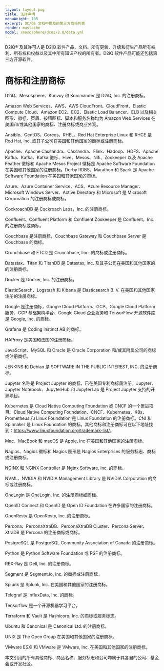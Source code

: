 ```yaml
---
layout: layout.pug
title: 法律声明
menuWeight: 105
excerpt: DC/OS 文档中提及的第三方商标列表
render: mustache
model: /mesosphere/dcos/2.0/data.yml
---
```


D2iQ&reg; 及其许可人是 D2iQ 软件产品、文档、所有更新、升级和衍生产品所有权利、所有权和权益以及其中所有知识产权的所有者。D2iQ 软件产品可能还包括第三方开源软件。

# 商标和注册商标

D2iQ、Mesosphere、Konvoy 和 Kommander 是 D2iQ, Inc. 的注册商标。

Amazon Web Services、AWS、AWS CloudFront、CloudFront、Elastic Compute Cloud、Amazon EC2、EC2、Elastic Load Balancer、ELB 以及相关图形、徽标、页眉、按钮图标、脚本和服务名称均为 Amazon Web Services 在美国和/或其他国家的商标、注册商标或商业外观。

Ansible、CentOS、Coreos、RHEL、Red Hat Enterprise Linux 和 RHCE 是 Red Hat, Inc. 或其子公司在美国和其他国家的商标或注册商标。

Apache、Apache Cassandra、Cassandra、Flink、Hadoop、HDFS、Apache Kafka、Kafka、Kafka 徽标、Hive、Mesos、Nifi、Zookeeper 以及 Apache Feather 徽标和 Apache Mesos Project 徽标是 Apache Software Foundation 在美国和其他国家的注册商标。Derby RDBS、Marathon 和 Spark 是 Apache Software Foundation 在美国和其他国家的商标。

Azure、Azure Container Service、ACS、Azure Resource Manager、Microsoft Windows Server、Active Directory 和 Microsoft 是 Microsoft Corporation 的注册商标或商标。

CockroachDB 是 Cockroach Labs，Inc. 的注册商标。

Confluent、Confluent Platform 和 Confluent Zookeeper 是 Confluent，Inc. 的注册商标或商标。

Couchbase 是注册商标，Couchbase Gateway 和 Couchbase Server 是  Couchbase 的商标。

Crunchbase 和 ETCD 是 Crunchbase, Iinc. 的商标或注册商标。

Datastax、Titan 和 TitanDB 是 Datastax, Inc. 及其子公司在美国和其他国家的的注册商标。

Docker 是 Docker, Inc. 的注册商标。

ElasticSearch、Logstash 和 Kibana 是 Elasticsearch B. V. 在美国和其他国家注册的注册商标。

Google 是注册商标，Google Cloud Platform、GCP、Google Cloud Platform 服务、GCP 基础架构平台、Google Cloud 企业服务和 TensorFlow 开源软件库是 Google, Inc. 的商标。

Grafana 是 Coding Instinct AB 的商标。

HAProxy 是美国和法国的注册商标。

JavaScript、MySQL 和 Oracle 是 Oracle Corporation 和/或其附属公司的商标或注册商标。

JENKINS 和 Debian 是 SOFTWARE IN THE PUBLIC INTEREST, INC. 的注册商标。

Jupyter 名称是 Project Jupyter 的商标，已在美国专利商标局注册。Jupyter、Jupyter Notebook、JupyterHub 和 JupyterLab 是 Project Jupyter 支持的开源项目。

Kubernetes 是 Cloud Native Computing Foundation 或 CNCF 的一个累进项目。Cloud Native Computing Foundation、CNCF、Kubernetes、K8s、Prometheus 和 Linux Foundation 是 Linux Foundation 的注册商标。CNI 和 Spinnaker 是 Linux Foundation 的商标。其他商标和注册商标可在以下地址找到：<https://www.linuxfoundation.org/trademark-list/>。

Mac、MacBook 和 macOS 是 Apple, Inc 在美国和其他国家的注册商标。

Nagios、Nagios 徽标和 Nagios 图形是 Nagios Enterprises 的服务标志、商标或注册商标。

NGINX 和 NGINX Controller 是 Nginx Software, Inc. 的商标。

NVML、NVIDIA 和 NVIDIA Management Library 是 NVIDIA Corporation 的商标或注册商标。

OneLogin 是 OneLogin, Inc. 的注册商标或商标。

OpenID Connect 和 OpenID 是 Open ID Foundation 在许多国家的注册商标。

OpenResty 是 OpenResty, Inc. 的注册商标。

Percona、PerconaXtraDB、PerconaXtraDB Cluster、Percona Server、XtraDB 是 Percona 的注册商标或商标。

PostgreSQL 是 PostgreSQL Community Association of Canada 的注册商标。

Python 是 Python Software Foundation 或 PSF 的注册商标。

REX-Ray 是 Dell, Inc. 的注册商标。

Segment 是 Segment.io, Inc. 的商标或注册商标。

Splunk 是 Splunk, Inc. 在美国和其他国家的注册商标。

Telegraf 是 InfluxData, Inc. 的商标。

Tensorflow 是一个开源机器学习平台。

Terraform 和 Vault 是 Hashicorp, Inc. 的商标或服务标志。

Ubuntu 和 Canonical 是 Canonical Ltd. 的注册商标。

UNIX 是 The Open Group 在美国和其他国家的注册商标。

VMware ESXi 和 VMware 是 VMware, Inc. 在美国和其他国家的注册商标。

本文引用的所有其他商标、商品名称、服务标志和公司均属于其各自的公司、基金会或开发社区。
